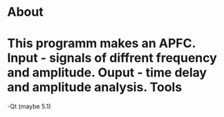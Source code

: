 About
=====
This programm makes an APFC. Input - signals of diffrent frequency and amplitude. Ouput - time delay and amplitude analysis.
Tools
=====
-Qt (maybe 5.1)
